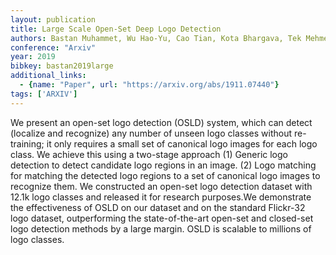 ```yaml
---
layout: publication
title: Large Scale Open-Set Deep Logo Detection
authors: Bastan Muhammet, Wu Hao-Yu, Cao Tian, Kota Bhargava, Tek Mehmet
conference: "Arxiv"
year: 2019
bibkey: bastan2019large
additional_links:
  - {name: "Paper", url: "https://arxiv.org/abs/1911.07440"}
tags: ['ARXIV']
---
```

We present an open-set logo detection (OSLD) system, which can detect (localize and recognize) any number of unseen logo classes without re-training; it only requires a small set of canonical logo images for each logo class. We achieve this using a two-stage approach (1) Generic logo detection to detect candidate logo regions in an image. (2) Logo matching for matching the detected logo regions to a set of canonical logo images to recognize them. We constructed an open-set logo detection dataset with 12.1k logo classes and released it for research purposes.We demonstrate the effectiveness of OSLD on our dataset and on the standard Flickr-32 logo dataset, outperforming the state-of-the-art open-set and closed-set logo detection methods by a large margin. OSLD is scalable to millions of logo classes.
